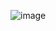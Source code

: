 ![image](https://user-images.githubusercontent.com/51064488/169923350-b1967c39-1197-4f94-b345-142b8fdc61f1.png)
